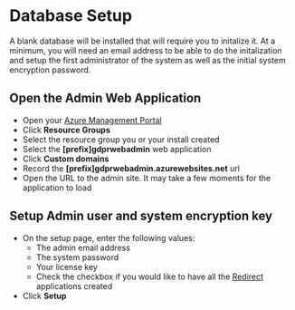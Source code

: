# Database Setup

A blank database will be installed that will require you to initalize it.  At a minimum, you will need an email address to be able to do the initalization and setup the first administrator of the system as well as the initial system encryption password.

## Open the Admin Web Application

-   Open your [Azure Management Portal](https://portal.azure.com)
-   Click **Resource Groups**
-   Select the resource group you or your install created
-   Select the **[prefix]gdprwebadmin** web application
-   Click **Custom domains**
-   Record the **[prefix]gdprwebadmin.azurewebsites.net** url
-   Open the URL to the admin site.  It may take a few moments for the application to load

## Setup Admin user and system encryption key

-   On the setup page, enter the following values:
    -   The admin email address
    -   The system password
    -   Your license key
    -   Check the checkbox if you would like to have all the [Redirect](../Applications/RedirectApplications.md) applications created
-   Click **Setup**
